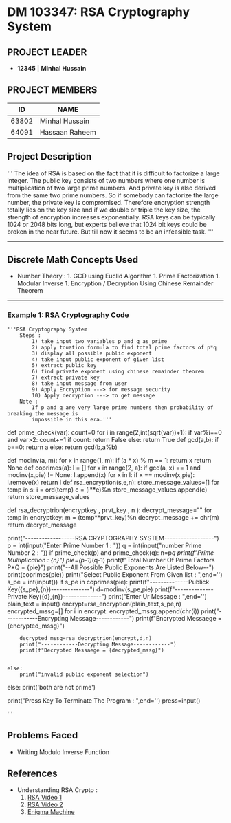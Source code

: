 #                        DM 103347: RSA Cryptography System

## PROJECT LEADER
* **12345** | **Minhal Hussain**

## PROJECT MEMBERS        
|  ID   |      NAME      |
|-------|----------------|
| 63802 | Minhal Hussain |
| 64091 | Hassaan Raheem |

## Project Description 
'''
The idea of RSA is based on the fact that it is difficult to factorize a large integer. The public key consists of two numbers where one number is multiplication of two large prime numbers. And private key is also derived from the same two prime numbers. So if somebody can factorize the large number, the private key is compromised. Therefore encryption strength totally lies on the key size and if we double or triple the key size, the strength of encryption increases exponentially. RSA keys can be typically 1024 or 2048 bits long, but experts believe that 1024 bit keys could be broken in the near future. But till now it seems to be an infeasible task. 
'''
____
## Discrete Math Concepts Used
* Number Theory :
        1. GCD using Euclid Algorithm
        1. Prime Factorization
        1. Modular Inverse
        1. Encryption / Decryption Using Chinese Remainder Theorem
___
### Example 1: RSA Cryptography Code
    '''RSA Cryptography System
        Steps :
            1) take input two variables p and q as prime
            2) apply touation formula to find total prime factors of p*q
            3) display all possible public exponent 
            4) take input public exponent of given list
            5) extract public key
            6) find private exponent using chinese remainder theorem
            7) extract private key
            8) take input message from user
            9) Apply Encryption ---> for message security
            10) Apply decryption ---> to get message
        Note :
            If p and q are very large prime numbers then probability of breaking the message is 
            impossible in this era.'''
def prime_check(var):
    count=0
    for i in range(2,int(sqrt(var))+1):
        if var%i==0 and var>2:
            count+=1
    if count:
        return False
    else:
        return True
def gcd(a,b):
    if b==0:
        return a
    else:
        return gcd(b,a%b)

def modinv(a, m):
    for x in range(1, m):
        if (a * x) % m == 1:
            return x
    return None
def coprimes(a):
    l = []
    for x in range(2, a):
        if gcd(a, x) == 1 and modinv(x,pie) != None:
            l.append(x)
    for x in l:
        if x == modinv(x,pie):
            l.remove(x)
    return l
def rsa_encryption(s,e,n):
    store_message_values=[]
    for temp in s:
        i = ord(temp)
        c = (i**e)%n
        store_message_values.append(c)
    return store_message_values
    
def rsa_decryptrion(encryptkey , prvt_key , n ):
    decrypt_message=""
    for temp in encryptkey:
        m = (temp**prvt_key)%n
        decrypt_message += chr(m)
    return decrypt_message

print("------------------RSA CRYPTOGRAPHY SYSTEM------------------")
p = int(input("Enter Prime Number 1  : "))
q = int(input("number Prime Number 2 : "))
if prime_check(p) and prime_check(q):
    n=p*q
    print(f"Prime Multiplication : {n}")
    pie=(p-1)*(q-1)
    print(f"Total Number Of Prime Factors P*Q = {pie}")
    print("--All Possible Public Exponents Are Listed Below--")
    print(coprimes(pie))
    print("Select Public Exponent From Given list : ",end='')
    s_pe = int(input())
    if s_pe in coprimes(pie):
        print(f"--------------Publick Key({s_pe},{n})--------------")
        d=modinv(s_pe,pie)
        print(f"--------------Private Key({d},{n})--------------")
        print("Enter Ur Message : ",end='')
        plain_text = input()
        encrypt=rsa_encryption(plain_text,s_pe,n)
        encrypted_mssg=[]
        for i in encrypt:
            encrypted_mssg.append(chr(i))
        print("------------Encrypting Message------------")
        print(f"Encrypted Messaege = {encrypted_mssg}")

        decrypted_mssg=rsa_decryptrion(encrypt,d,n)
        print("------------Decrypting Message------------")
        print(f"Decrypted Messaege = {decrypted_mssg}")


    else:
        print("invalid public exponent selection")


else:
    print('both are not prime')

print("Press Key To Terminate The Program : ",end='')
press=input()

'''

## Problems Faced
* Writing Modulo Inverse Function 


## References
* Understanding RSA Crypto : 
    1. [RSA Video 1](https://youtu.be/RH6hlnR6Qsk)
    1. [RSA Video 2](https://youtu.be/_9Nuj6tfUzI)
    1. [Enigma Machine](https://youtu.be/ASfAPOiq_eQ)
